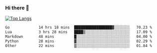 ### Hi there 👋

<!--
**3Xpl0it3r/3Xpl0it3r** is a ✨ _special_ ✨ repository because its `README.md` (this file) appears on your GitHub profile.

Here are some ideas to get you started:

- 🔭 I’m currently working on ...
- 🌱 I’m currently learning ...
- 👯 I’m looking to collaborate on ...
- 🤔 I’m looking for help with ...
- 💬 Ask me about ...
- 📫 How to reach me: ...
- 😄 Pronouns: ...
- ⚡ Fun fact: ...
-->


[![Top Langs](https://github-readme-stats.vercel.app/api/top-langs/?username=3Xpl0it3r&layout=compact)](https://github.com/3Xpl0it3r/3Xpl0it3r)

<!--START_SECTION:waka-->

```txt
Go             14 hrs 18 mins  █████████████████▓░░░░░░░   70.23 %
Lua            3 hrs 28 mins   ████▒░░░░░░░░░░░░░░░░░░░░   17.09 %
Markdown       48 mins         █░░░░░░░░░░░░░░░░░░░░░░░░   04.00 %
Python         28 mins         ▓░░░░░░░░░░░░░░░░░░░░░░░░   02.29 %
Other          22 mins         ▒░░░░░░░░░░░░░░░░░░░░░░░░   01.84 %
```

<!--END_SECTION:waka-->
